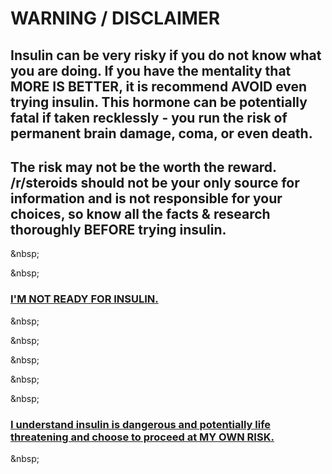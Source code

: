# WARNING / DISCLAIMER

## Insulin can be very risky if you do not know what you are doing. If you have the mentality that **MORE IS BETTER**, it is recommend **AVOID** even trying insulin. This hormone can be potentially fatal if taken recklessly - you run the risk of permanent brain damage, coma, or even death. 

## The risk may not be the worth the reward. /r/steroids should not be your only source for information and is not responsible for your choices, so know all the facts &amp; research thoroughly **BEFORE** trying insulin. 

&amp;nbsp;

&amp;nbsp;

### [**I'M NOT READY FOR INSULIN.**](https://www.reddit.com/r/steroids/)

&amp;nbsp;

&amp;nbsp;

&amp;nbsp;

&amp;nbsp;

&amp;nbsp;

### [**I understand insulin is dangerous and potentially life threatening and choose to proceed at MY OWN RISK.**](/steroids/insulin.md)

&amp;nbsp;